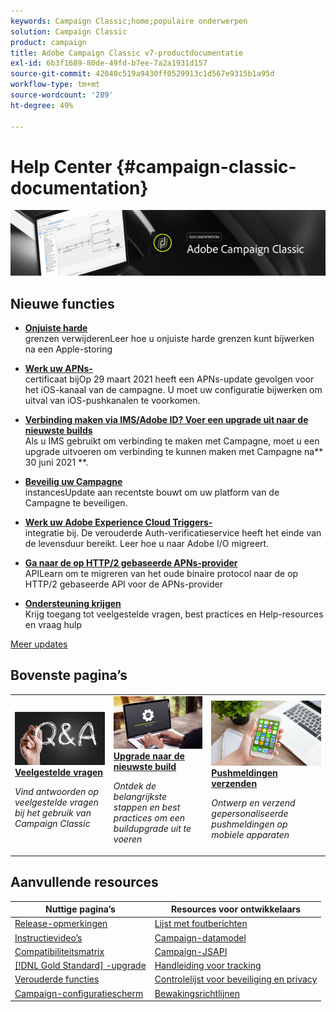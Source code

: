 ```yaml
---
keywords: Campaign Classic;home;populaire onderwerpen
solution: Campaign Classic
product: campaign
title: Adobe Campaign Classic v7-productdocumentatie
exl-id: 6b3f1689-80de-49fd-b7ee-7a2a1931d157
source-git-commit: 42040c519a9430ff0529913c1d567e9315b1a95d
workflow-type: tm+mt
source-wordcount: '289'
ht-degree: 49%

---
```


# Help Center {#campaign-classic-documentation}

![](platform/using/assets/do-not-localize/banner_acc_doc.jpg)

## Nieuwe functies

* **[Onjuiste harde ](delivery/using/update-bounce-qualification.md)**<br/> grenzen verwijderenLeer hoe u onjuiste harde grenzen kunt bijwerken na een Apple-storing

* **[Werk uw APNs-](technotes/ios-certificate-update.md)**<br/> certificaat bijOp 29 maart 2021 heeft een APNs-update gevolgen voor het iOS-kanaal van de campagne. U moet uw configuratie bijwerken om uitval van iOS-pushkanalen te voorkomen.

* **[Verbinding maken via IMS/Adobe ID? Voer een upgrade uit naar de nieuwste builds](integrations/using/about-adobe-id.md)**<br/> Als u IMS gebruikt om verbinding te maken met Campagne, moet u een upgrade uitvoeren om verbinding te kunnen maken met Campagne na** 30 juni 2021 **.

* **[Beveilig uw Campagne ](technotes/acc-config-updates.md)**<br/> instancesUpdate aan recentste bouwt om uw platform van de Campagne te beveiligen.

* **[Werk uw Adobe Experience Cloud Triggers-](integrations/using/configuring-adobe-io.md)**<br/> integratie bij. De verouderde Auth-verificatieservice heeft het einde van de levensduur bereikt. Leer hoe u naar Adobe I/O migreert.

* **[Ga naar de op HTTP/2 gebaseerde APNs-provider ](https://helpx.adobe.com/campaign/kb/migrate-to-apns-http2.html)**<br/> APILearn om te migreren van het oude binaire protocol naar de op HTTP/2 gebaseerde API voor de APNs-provider

* **[Ondersteuning krijgen](support.md)**<br/>
Krijg toegang tot veelgestelde vragen, best practices en Help-resources en vraag hulp

[Meer updates](/help/rn/using/documentation-updates.md)

## Bovenste pagina’s

<table style="table-layout:fixed">
<tr>
  <td>
    <a href="platform/using/common-questions.md">
      <img alt="Veelgestelde vragen" src="platform/using/assets/FAQ.png"/>
    </a>
    <div>
      <a href="platform/using/common-questions.md">
    <strong>Veelgestelde vragen</strong>
    </a>
    </div>
    <p>
    <em>Vind antwoorden op veelgestelde vragen bij het gebruik van Campaign Classic</em>
    <p>
  </td>
   <td>
    <a href="production/using/build-upgrade.md">
      <img alt="Buildupgrade" src="platform/using/assets/upgrade.png" />
    </a>
    <div>
      <a href="production/using/build-upgrade.md">
    <strong>Upgrade naar de nieuwste build</strong>
    </a>
    </div>
    <p>
    <em>Ontdek de belangrijkste stappen en best practices om een buildupgrade uit te voeren</em>
    <p>
  </td>
  <td>
    <a href="delivery/using/creating-notifications.md">
       <img alt="Pushmeldingen" src="platform/using/assets/push.png" />
    </a>
    <div>
       <a href="delivery/using/creating-notifications.md">
    <strong>Pushmeldingen verzenden</strong>
    </a>
    </div>
    <p>
    <em>Ontwerp en verzend gepersonaliseerde pushmeldingen op mobiele apparaten</em>
    <p>
  </td>
</tr>
</table>

## Aanvullende resources

| Nuttige pagina’s | Resources voor ontwikkelaars |
|---|---|
| [Release-opmerkingen](/help/rn/using/latest-release.md) | [Lijst met foutberichten](https://docs.adobe.com/content/help/en/campaign-classic/technicalresources/error_messages/error_codes.html) |
| [Instructievideo’s](https://experienceleague.adobe.com/docs/campaign-classic-learn/tutorials/overview.html?lang=nl) | [Campaign-datamodel](configuration/using/about-data-model.md) |
| [Compatibiliteitsmatrix](rn/using/compatibility-matrix.md) | [Campaign-JSAPI](https://docs.adobe.com/content/help/en/campaign-classic/technicalresources/api/p-1.html) |
| [[!DNL Gold Standard] -upgrade](rn/using/gs-overview.md) | [Handleiding voor tracking](https://helpx.adobe.com/nl/campaign/kb/acc-tracking.html) |
| [Verouderde functies](rn/using/deprecated-features.md) | [Controlelijst voor beveiliging en privacy](https://helpx.adobe.com/nl/campaign/kb/acc-security.html) |
| [Campaign-configuratiescherm](https://experienceleague.adobe.com/docs/control-panel/using/control-panel-home.html) | [Bewakingsrichtlijnen](production/using/monitoring-guidelines.md) |
